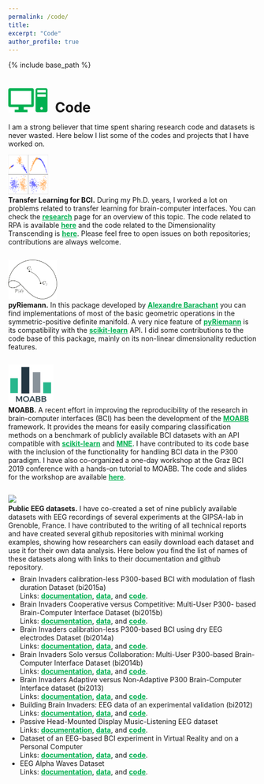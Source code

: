 ```yaml
---
permalink: /code/
title:
excerpt: "Code"
author_profile: true
---
```


{% include base_path %}

<h1 style="margin-bottom:0.5em"><img src="/images/picto_code.svg" width="80px" style="margin-right:15px">Code</h1>

I am a strong believer that time spent sharing research code and datasets is never wasted. 
Here below I list some of the codes and projects that I have worked on.

<div class="container" style="padding-bottom:2em">
  <div class="row">
    <div class="col-3">
      <img src="/images/procrustes.svg" height="80px"/>
    </div>
    <div class="col-9">
      <span style="font-weight:bold;">Transfer Learning for BCI.</span> During my
      Ph.D. years, I worked a lot on problems related to transfer learning for 
      brain-computer interfaces. You can check the <a style="color:#00b050; font-weight:bold;" href="http://plcrodrigues.github.io/research/">research</a> page for an overview of this topic. The code related to RPA is available <a style="color:#00b050; font-weight:bold;" href="https://github.com/plcrodrigues/RPA" target="_blank">here</a> and the
      code related to the Dimensionality Transcending is <a style="color:#00b050; font-weight:bold;" href="https://github.com/plcrodrigues/DT" target="_blank">here</a>. Please feel free to open issues on both repositories; contributions are always welcome.      
    </div>
  </div>
</div>

<div class="container" style="padding-bottom:2em">
  <div class="row">
    <div class="col-3">
      <img src="/images/spd_manifold.svg" height="80px"/>
    </div>
    <div class="col-9">
      <span style="font-weight:bold;">pyRiemann.</span> In this package developed by
      <a style="color:#00b050; font-weight:bold;" href="https://alexandre.barachant.org/" target="_blank">Alexandre Barachant</a> you can find implementations of most of the basic geometric operations in the symmetric-positive
      definite manifold. A very nice feature of <a style="color:#00b050; font-weight:bold;" href="https://pyriemann.readthedocs.io/en/latest/" target="_blank">pyRiemann</a> is its compatibility with the <a style="color:#00b050; font-weight:bold;" href="https://scikit-learn.org/stable/" target="_blank">scikit-learn</a> API. I did some contributions to the code base of this package, mainly on its non-linear dimensionality reduction features.
    </div>
  </div>
</div>

<div class="container" style="padding-bottom:2em">
  <div class="row">
    <div class="col-3">
      <img src="/images/moabb.png" height="80px"/>
    </div>
    <div class="col-9">
      <span style="font-weight:bold;">MOABB.</span> A recent effort in improving the reproducibility of the research in brain-computer interfaces (BCI) has been the development of the <a style="color:#00b050; font-weight:bold;" href="http://moabb.neurotechx.com/docs/index.html" target="_blank">MOABB</a> framework. It provides the means for easily comparing classification methods on a benchmark of publicly available BCI datasets with an API compatible with <a style="color:#00b050; font-weight:bold;" href="https://scikit-learn.org/stable/" target="_blank">scikit-learn</a> and <a style="color:#00b050; font-weight:bold;" href="https://mne.tools/stable/index.html" target="_blank">MNE</a>. I have contributed to its code base with the inclusion of the functionality for handling BCI data in the P300 paradigm. I have also co-organized a one-day workshop at the Graz BCI 2019 conference with a hands-on tutorial to MOABB. The code and slides for the workshop are available <a style="color:#00b050; font-weight:bold;" href="https://github.com/plcrodrigues/Workshop-MOABB-BCI-Graz-2019" target="_blank">here</a>.      
    </div>
  </div>
</div>

<div class="container" style="padding-bottom:2em">
  <div class="row">
    <div class="col-3">
      <img src="https://www.sciencesetavenir.fr/assets/afp/2017/11/24/79e672d731e751c4dd2970edf0fe693ff415bdad.jpg" height="80px"/>
    </div>
    <div class="col-9">
      <span style="font-weight:bold;">Public EEG datasets.</span>  I have co-created a set of nine publicly available datasets with EEG recordings of several experiments at the GIPSA-lab in Grenoble, France. I have contributed to the writing of all technical reports and have created several github repositories with minimal working examples, showing how researchers can easily download each dataset and use it for their own data analysis. Here below you find the list of names of these datasets along with links to their documentation and github repository.
      <ul style="margin-top:0.5em">     
        <li>Brain Invaders calibration-less P300-based BCI with modulation of flash duration Dataset (bi2015a)
        <br>
        Links: <a style="color:#00b050; font-weight:bold;" href="https://hal.archives-ouvertes.fr/hal-02172347" target="_blank">documentation</a>,
        <a style="color:#00b050; font-weight:bold;" href="https://zenodo.org/record/3266930#.X_wPr1NKjM0" target="_blank">data</a>, and
        <a style="color:#00b050; font-weight:bold;" href="https://github.com/plcrodrigues/py.BI.EEG.2015a-GIPSA" target="_blank">code</a>.
        </li>
        <li>Brain Invaders Cooperative versus Competitive: Multi-User P300- based Brain-Computer Interface Dataset (bi2015b)
        <br>
        Links: <a style="color:#00b050; font-weight:bold;" href="https://hal.archives-ouvertes.fr/hal-02173913" target="_blank">documentation</a>,
        <a style="color:#00b050; font-weight:bold;" href="https://zenodo.org/record/3268762#.X_wPRlNKjM0" target="_blank">data</a>, and
        <a style="color:#00b050; font-weight:bold;" href="https://github.com/plcrodrigues/py.BI.EEG.2015b-GIPSA" target="_blank">code</a>.
        </li>
        <li>Brain Invaders calibration-less P300-based BCI using dry EEG electrodes Dataset (bi2014a)
        <br>
        Links: <a style="color:#00b050; font-weight:bold;" href="https://hal.archives-ouvertes.fr/hal-02173913" target="_blank">documentation</a>,
        <a style="color:#00b050; font-weight:bold;" href="https://zenodo.org/record/3266223#.X_wPeVNKjM0" target="_blank">data</a>, and
        <a style="color:#00b050; font-weight:bold;" href="https://github.com/plcrodrigues/py.BI.EEG.2014a-GIPSA" target="_blank">code</a>.
        </li>
        <li>Brain Invaders Solo versus Collaboration: Multi-User P300-based Brain-Computer Interface Dataset (bi2014b)
        <br>
        Links: <a style="color:#00b050; font-weight:bold;" href="https://hal.archives-ouvertes.fr/hal-02173958v1" target="_blank">documentation</a>,
        <a style="color:#00b050; font-weight:bold;" href="https://zenodo.org/record/3267302#.X_wRZ1NKjM0" target="_blank">data</a>, and
        <a style="color:#00b050; font-weight:bold;" href="https://github.com/plcrodrigues/py.BI.EEG.2014b-GIPSA" target="_blank">code</a>.
        </li>
        <li>Brain Invaders Adaptive versus Non-Adaptive P300 Brain-Computer Interface dataset (bi2013)
        <br>
        Links: <a style="color:#00b050; font-weight:bold;" href="https://hal.archives-ouvertes.fr/hal-02126068" target="_blank">documentation</a>,
        <a style="color:#00b050; font-weight:bold;" href="https://zenodo.org/record/2669187#.X_wQcFNKjM0" target="_blank">data</a>, and
        <a style="color:#00b050; font-weight:bold;" href="https://github.com/plcrodrigues/py.BI.EEG.2013-GIPSA" target="_blank">code</a>.          
        <li>Building Brain Invaders: EEG data of an experimental validation (bi2012)
        <br>
        Links: <a style="color:#00b050; font-weight:bold;" href="https://hal.archives-ouvertes.fr/hal-02126068" target="_blank">documentation</a>,
        <a style="color:#00b050; font-weight:bold;" href="https://zenodo.org/record/2649069#.X_wQJVNKjM0" target="_blank">data</a>, and
        <a style="color:#00b050; font-weight:bold;" href="https://github.com/plcrodrigues/py.BI.EEG.2012-GIPSA" target="_blank">code</a>.
        </li>            
        <li>Passive Head-Mounted Display Music-Listening EEG dataset
        <br>
        Links: <a style="color:#00b050; font-weight:bold;" href="https://hal.archives-ouvertes.fr/hal-02085118" target="_blank">documentation</a>,
        <a style="color:#00b050; font-weight:bold;" href="https://zenodo.org/record/2617085#.X_wQsVNKjM0" target="_blank">data</a>, and
        <a style="color:#00b050; font-weight:bold;" href="https://github.com/plcrodrigues/py.PHMDML.EEG.2017-GIPSA" target="_blank">code</a>.
        </li>    
        <li>Dataset of an EEG-based BCI experiment in Virtual Reality and on a Personal Computer
        <br>
        Links: <a style="color:#00b050; font-weight:bold;" href="https://hal.archives-ouvertes.fr/hal-02078533" target="_blank">documentation</a>,
        <a style="color:#00b050; font-weight:bold;" href="https://zenodo.org/record/2605205#.X_wQ6VNKjM0" target="_blank">data</a>, and
        <a style="color:#00b050; font-weight:bold;" href="https://github.com/plcrodrigues/py.VR.EEG.2018-GIPSA" target="_blank">code</a>.
        </li>     
        <li>EEG Alpha Waves Dataset
        <br>
        Links: <a style="color:#00b050; font-weight:bold;" href="https://hal.archives-ouvertes.fr/hal-02086581" target="_blank">documentation</a>,
        <a style="color:#00b050; font-weight:bold;" href="https://zenodo.org/record/2605110#.X_wRHVNKjM0" target="_blank">data</a>, and
        <a style="color:#00b050; font-weight:bold;" href="https://github.com/plcrodrigues/py.ALPHA.EEG.2017-GIPSA" target="_blank">code</a>.
        </li>                                   
